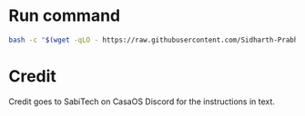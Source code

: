 # Run command

```bash
bash -c "$(wget -qLO - https://raw.githubusercontent.com/Sidharth-Prabhu/CasaOS-Password-Reset/main/run.sh)"
```

# Credit

Credit goes to SabiTech on CasaOS Discord for the instructions in text.
